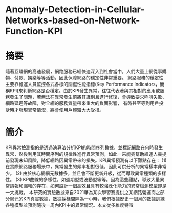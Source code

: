 # Anomaly-Detection-in-Cellular-Networks-based-on-Network-Function-KPI

# 摘要
隨著互聯網的高速發展，網路服務已經快速深入到社會當中，人們大量上網從事購物、付款、娛樂等等活動，因此保障網路的穩定性非常重要。
網路服務的穩定性主要靠維運人員監控各式各樣的關鍵性能指標(Key Performance Indicators，簡稱KPI)來判斷網路是否穩定。由於KPI發生異常，往往代表著與其相對的應用或服務發生了問題，若無法在異常發生前將其識別且進行修復，會導致要求呼叫失敗、網路延遲等故障，對全網的服務質量帶來重大的負面影響， 有時甚至等到用戶投訴時才發現異常情況，將會使用戶體驗大大受損。
# 簡介
KPI異常檢測指的是透過演算法分析KPI的時間序列數據，並標記網路在何時發生異常，然後利用其時間序列的規律性進行異常預測，如此一來能夠幫助維運人員提前發現未知風險，降低網路因異常帶來的損失。KPI異常預測有以下難點存在：
(1) 在實際網路服務場景中，異常發生的頻率相對很低，因此可供分析的異常樣本非常少。
(2) 由於核心網網元數據多，並且會不斷更新升級，從而導致異常種類的多樣性。
(3) KPI曲線的多樣性，如週期型或波動型等等。因為這些難點，導致大量異常誤報和漏報的存在，如何設計一個高效且具有較強泛化能力的異常檢測模型即是一大挑戰。
本研究的實驗數據來自2021華為某次學習賽提供之某網路營運商之部分網元的KPI真實數據，數據採樣間隔為一小時，我們根據歷史一個月的數據訓練各種模型並預測隨後一周內KPI中的異常情況。本文從多維度特徵
